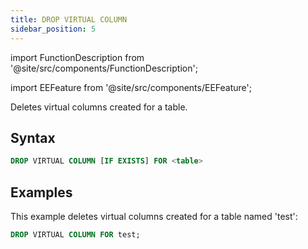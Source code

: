 ```yaml
---
title: DROP VIRTUAL COLUMN
sidebar_position: 5
---
```


import FunctionDescription from '@site/src/components/FunctionDescription';

<FunctionDescription description="Introduced or updated: v1.2.262"/>

import EEFeature from '@site/src/components/EEFeature';

<EEFeature featureName='VIRTUAL COLUMN'/>

Deletes virtual columns created for a table.

## Syntax

```sql
DROP VIRTUAL COLUMN [IF EXISTS] FOR <table>
```

## Examples

This example deletes virtual columns created for a table named 'test':

```sql
DROP VIRTUAL COLUMN FOR test;
```